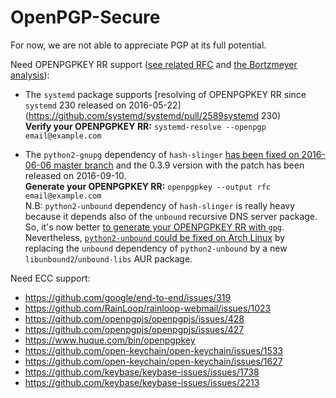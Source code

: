 # OpenPGP-Secure

For now, we are not able to appreciate PGP at its full potential.

Need OPENPGPKEY RR support ([see related RFC](https://tools.ietf.org/html/rfc7929) and [the Bortzmeyer analysis](http://www.bortzmeyer.org/7929.html)):
 - The `systemd` package supports [resolving of OPENPGPKEY RR since `systemd` 230 released on 2016-05-22](https://github.com/systemd/systemd/pull/2589systemd 230)  
   **Verify your OPENPGPKEY RR:** `systemd-resolve --openpgp email@example.com`

 - The `python2-gnupg` dependency of `hash-slinger` [has been fixed on 2016-06-06 master branch](https://bitbucket.org/vinay.sajip/python-gnupg/issues/32/add-gpg-21-compability) and the 0.3.9 version with the patch has been released on 2016-09-10.  
   **Generate your OPENPGPKEY RR:** `openpgpkey --output rfc email@example.com`  
N.B: `python2-unbound` dependency of `hash-slinger` is really heavy because it depends also of the `unbound` recursive DNS server package. So, it's now better [to generate your OPENPGPKEY RR with `gpg`](https://tools.ietf.org/html/rfc7929#appendix-A). Nevertheless, [`python2-unbound` could be fixed on Arch Linux](https://aur.archlinux.org/packages/python2-unbound/) by replacing the `unbound` dependency of `python2-unbound` by a new `libunbound2`/`unbound-libs` AUR package. 

Need ECC support: 
 - https://github.com/google/end-to-end/issues/319
 - https://github.com/RainLoop/rainloop-webmail/issues/1023
 - https://github.com/openpgpjs/openpgpjs/issues/428
 - https://github.com/openpgpjs/openpgpjs/issues/427
 - https://www.huque.com/bin/openpgpkey
 - https://github.com/open-keychain/open-keychain/issues/1533
 - https://github.com/open-keychain/open-keychain/issues/1627
 - https://github.com/keybase/keybase-issues/issues/1738
 - https://github.com/keybase/keybase-issues/issues/2213
